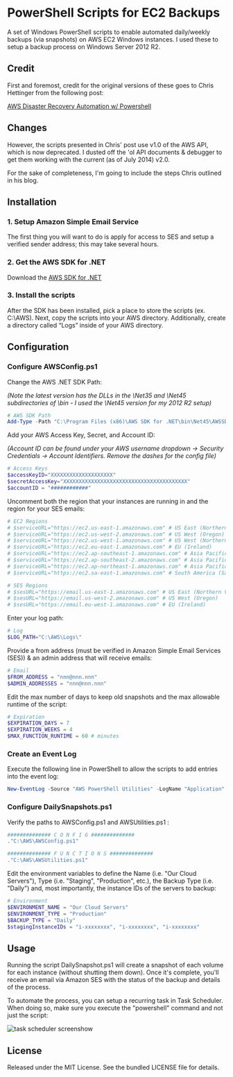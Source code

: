 # PowerShell Scripts for EC2 Backups

A set of Windows PowerShell scripts to enable automated daily/weekly backups (via snapshots) on AWS EC2 Windows instances.  I used these to setup a backup process on Windows Server 2012 R2.

## Credit

First and foremost, credit for the original versions of these goes to Chris Hettinger from the following post:

[AWS Disaster Recovery Automation w/ Powershell](http://messor.com/aws-disaster-recovery-automation-w-powershell/)

## Changes

However, the scripts presented in Chris' post use v1.0 of the AWS API, which is now deprecated.  I dusted off the 'ol API documents & debugger to get them working with the current (as of July 2014) v2.0.

For the sake of completeness, I'm going to include the steps Chris outlined in his blog.

## Installation

### 1.  Setup Amazon Simple Email Service

The first thing you will want to do is apply for access to SES and setup a verified sender address; this may take several hours.

### 2.  Get the AWS SDK for .NET

Download the [AWS SDK for .NET](http://aws.amazon.com/sdkfornet/)

### 3.  Install the scripts

After the SDK has been installed, pick a place to store the scripts (ex. C:\AWS). Next, copy the scripts into your AWS directory. Additionally, create a directory called “Logs” inside of your AWS directory.

## Configuration

### Configure AWSConfig.ps1

Change the AWS .NET SDK Path:

_(Note the latest version has the DLLs in the \Net35 and \Net45 subdirectories of \bin - I used the \Net45 version for my 2012 R2 setup)_

```PowerShell
# AWS SDK Path 
Add-Type -Path "C:\Program Files (x86)\AWS SDK for .NET\bin\Net45\AWSSDK.dll"
```

Add your AWS Access Key, Secret, and Account ID:

_(Account ID can be found under your AWS username dropdown -> Security Credentials -> Account Identifiers.  Remove the dashes for the config file)_

```PowerShell
# Access Keys
$accessKeyID="XXXXXXXXXXXXXXXXXXXX"
$secretAccessKey="XXXXXXXXXXXXXXXXXXXXXXXXXXXXXXXXXXXXXXXX"
$accountID = "############"
```

Uncomment both the region that your instances are running in and the region for your SES emails:

```PowerShell
# EC2 Regions
# $serviceURL="https://ec2.us-east-1.amazonaws.com" # US East (Northern Virginia)
# $serviceURL="https://ec2.us-west-2.amazonaws.com" # US West (Oregon)
# $serviceURL="https://ec2.us-west-1.amazonaws.com" # US West (Northern California)
# $serviceURL="https://ec2.eu-east-1.amazonaws.com" # EU (Ireland)
# $serviceURL="https://ec2.ap-southeast-1.amazonaws.com" # Asia Pacific (Singapore)
# $serviceURL="https://ec2.ap-southeast-2.amazonaws.com" # Asia Pacific (Sydney)
# $serviceURL="https://ec2.ap-northeast-1.amazonaws.com" # Asia Pacific (Tokyo)
# $serviceURL="https://ec2.sa-east-1.amazonaws.com" # South America (Sao Paulo)

# SES Regions
# $sesURL="https://email.us-east-1.amazonaws.com" # US East (Northern Virginia)
# $sesURL="https://email.us-west-2.amazonaws.com" # US West (Oregon)
# $sesURL="https://email.eu-west-1.amazonaws.com" # EU (Ireland)
```

Enter your log path:

```PowerShell
# Log
$LOG_PATH="C:\AWS\Logs\"
```

Provide a from address (must be verified in Amazon Simple Email Services (SES)) & an admin address that will receive emails:

```PowerShell
# Email
$FROM_ADDRESS = "nnn@nnn.nnn"
$ADMIN_ADDRESSES = "nnn@nnn.nnn"
```

Edit the max number of days to keep old snapshots and the max allowable runtime of the script:

```PowerShell
# Expiration
$EXPIRATION_DAYS = 7
$EXPIRATION_WEEKS = 4
$MAX_FUNCTION_RUNTIME = 60 # minutes
```

### Create an Event Log

Execute the following line in PowerShell to allow the scripts to add entries into the event log:

```PowerShell
New-EventLog -Source "AWS PowerShell Utilities" -LogName "Application"
```

### Configure DailySnapshots.ps1

Verify the paths to AWSConfig.ps1 and AWSUtilities.ps1 :

```PowerShell
############## C O N F I G ##############
."C:\AWS\AWSConfig.ps1"

############## F U N C T I O N S ##############
."C:\AWS\AWSUtilities.ps1"
```

Edit the environment variables to define the Name (i.e. "Our Cloud Servers"), Type (i.e. "Staging", "Production", etc.), the Backup Type (i.e. "Daily") and, most importantly, the instance IDs of the servers to backup:

```PowerShell
# Environment
$ENVIRONMENT_NAME = "Our Cloud Servers"
$ENVIRONMENT_TYPE = "Production"
$BACKUP_TYPE = "Daily"
$stagingInstanceIDs = "i-xxxxxxxx", "i-xxxxxxxx", "i-xxxxxxxx"
```
## Usage

Running the script DailySnapshot.ps1 will create a snapshot of each volume for each instance (without shutting them down).  Once it's complete, you'll receive an email via Amazon SES with the status of the backup and details of the process.

To automate the process, you can setup a recurring task in Task Scheduler.  When doing so, make sure you execute the "powershell" command and not just the script:

![task scheduler screenshow](http://i.imgur.com/07ozK3e.png)

## License

Released under the MIT License. See the bundled LICENSE file for details.
